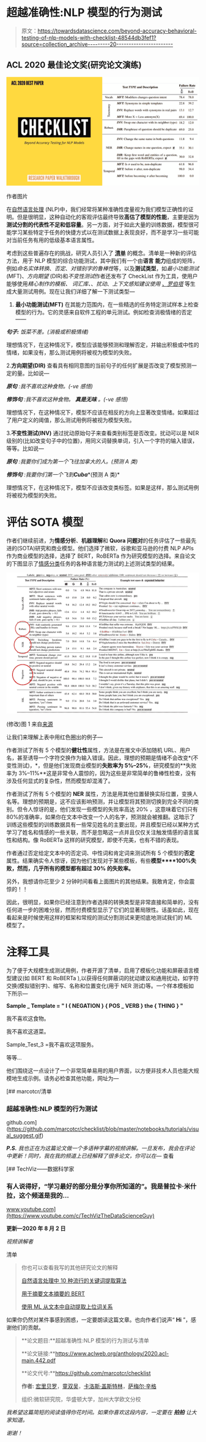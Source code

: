 # 超越准确性:NLP 模型的行为测试

> 原文：<https://towardsdatascience.com/beyond-accuracy-behavioral-testing-of-nlp-models-with-checklist-48544db3fef1?source=collection_archive---------20----------------------->

## ACL 2020 最佳论文奖(研究论文演练)

![](img/c549f55607f9c58efae9ebc307e51340.png)

作者图片

在[自然语言处理](https://en.wikipedia.org/wiki/Natural_language_processing) (NLP)中，我们经常将某种准确性度量视为我们模型正确性的证明。但是很明显，这种自动化的客观评估最终导致**高估了模型的性能**，主要是因为**测试分割的代表性不足和低容量**。另一方面，对于如此大量的训练数据，模型很可能学习某些特定于任务的快捷方式以在测试数据上表现良好，而不是学习一些可能对当前任务有用的低级基本语言属性。

考虑到这些普遍存在的挑战，研究人员引入了 [**清单**](https://github.com/marcotcr/checklist) 的概念。清单是一种新的评估方法，用于 NLP 模型的综合功能测试，其中我们有一个由**语言** **能力**组成的矩阵，例如*命名实体转换*、*否定*、*对错别字的鲁棒性*等，以及**测试类型**，如*最小功能测试* (MFT)、*方向期望* (DIR)和*不变性测试*作者还发布了 CheckList 作为工具，使用户能够使用*精心制作的模板、* *词汇库、*、*扰动*、*上下文感知建议使用* [*、罗伯塔*](https://arxiv.org/pdf/1907.11692.pdf) 等生成大量测试用例。现在让我们详细了解一下测试类型—

1.  **最小功能测试(MFT)** 在其能力范围内，在一些精选的任务特定测试样本上检查模型的行为。它的灵感来自软件工程的单元测试。例如检查消极情绪的否定——

***句子:*** *饭菜不差。(消极或积极情绪)*

理想情况下，在这种情况下，模型应该能够预测和理解否定，并输出积极或中性的情绪，如果没有，那么测试用例将被视为模型的失败。

2.**方向期望(DIR)** 查看具有相同意图的当前句子的任何扩展是否改变了模型预测一定的量。比如说—

***原句*** *:我不喜欢这种食物。(-ve 感悟)*

***修饰句*** *:我不喜欢这种食物。* ***真是无味*** *。(-ve 感悟)*

理想情况下，在这种情况下，模型不应该在相反的方向上显著改变情绪。如果超过了用户定义的阈值，那么测试用例将被视为模型失败。

3.**不变性测试(INV)** 通过扰动原始句子来查看类别标签是否改变。扰动可以是 NER 级别的(比如改变句子中的位置)，用同义词替换单词，引入一个字符的输入错误，等等。比如说—

***原句*** *:我要你们成为第一个飞往加拿大的人。(预测 A 类)*

***修饰句*** *:我要你们第一个飞到****Cuba****(预测 A 类)*

理想情况下，在这种情况下，模型不应该改变类标签。如果是这样，那么测试用例将被视为模型的失败。

# 评估 SOTA 模型

作者们继续前进，为**情感分析**、**机器理解**和 **Quora 问题对**的任务评估了一些最先进的(SOTA)研究和商业模型。他们选择了微软，谷歌和亚马逊的付费 NLP APIs 作为商业模型的选择，选择了 BERT，RoBERTa 作为研究模型的选择。来自论文的下图显示了[情感分类](https://en.wikipedia.org/wiki/Sentiment_analysis)任务的各种语言能力测试的上述测试类型的结果。

![](img/8a85f6c968ad0fbc06ca3960a6d87227.png)

(修改)图 1 来自[来源](https://www.aclweb.org/anthology/2020.acl-main.442.pdf)

让我们来理解上表中用红色圈出的例子—

作者测试了所有 5 个模型的**健壮性**属性，方法是在推文中添加随机 URL、用户名，甚至诱导一个字符交换作为输入错误。因此，理想的预期是情绪不会改变*(不变性测试)，*，但是他们发现商业模型的**失败率为 5%–25%**，研究模型的**失败率为 3%–11%**这是非常令人震惊的，因为这些是非常简单的鲁棒性检查，没有涉及任何显式的复杂性，然而模型却混淆了。

作者测试了所有 5 个模型的 **NER** 属性，方法是用其他位置替换实际位置，变换人名等。理想的预期是，这不应该影响预测，并让模型将其预测切换到完全不同的类别。但令人惊讶的是，他们发现一些模型的失败率高达 20% ，这意味着它们只有 80%的准确率，如果你在文本中改变一个人的名字，预测就会被推翻。这暗示了训练这些模型的训练数据具有一些常见姓名的主要出现，并且模型已经以某种方式学习了姓名和情感的一些关联，而不是忽略这一点并且仅仅关注触发情感的语言属性和结构。像 RoBERTa 这样的研究模型，即使不完美，也有不错的表现。

作者通过否定给定文本中的否定词、中性词和肯定词来测试所有 5 个模型的**否定**属性。结果确实令人惊讶，因为他们发现对于某些模板，有些**模型****100%**失败，然而，几乎所有的模型都有超过 30% 的**失败率。**

另外，我想请你花至少 2 分钟时间看看上面图片的其他结果。我敢肯定，你会震惊的！！

因此，很明显，如果你已经注意到作者选择的转换类型是非常直接和简单的，没有任何进一步的困难分层，然而付费模型显示了它们的显著局限性。话虽如此，现在看起来是时候使用这样的框架和常规的测试分割测试来更彻底地测试我们的 ML 模型了。

# 注释工具

为了便于大规模生成测试用例，作者开源了清单，启用了模板化功能和屏蔽语言模型建议(如 BERT 和 RoBERTa ),以获得任何屏蔽词的扰动建议和通用扰动，如字符交换(模拟错别字)、缩写、名称和位置变化(用于 NER 测试)等。一个样本模板如下所示—

**Sample _ Template = " I { NEGATION } { POS _ VERB } the { THING } "**

我不喜欢这食物。

我不喜欢这道菜。

Sample_Test_3 =我不喜欢这项服务。

等等…

他们围绕这一点设计了一个非常简单易用的用户界面，以方便非技术人员也能大规模地生成示例。请务必检查其他功能，网址为—

[](https://github.com/marcotcr/checklist/blob/master/notebooks/tutorials/visual_suggest.gif) [## marcotcr/清单

### 超越准确性:NLP 模型的行为测试

github.com](https://github.com/marcotcr/checklist/blob/master/notebooks/tutorials/visual_suggest.gif) 

***P.S.*** *我也正在为这篇论文做一个多语种字幕的视频讲解。一旦发布，我会在评论中更新！同时，我在我的频道上已经解释了很多论文，你可以在—* 查看

[](https://www.youtube.com/c/TechVizTheDataScienceGuy) [## TechViz——数据科学家

### 有人说得好，“学习最好的部分是分享你所知道的”。我是普拉卡·米什拉，这个频道是我的…

www.youtube.com](https://www.youtube.com/c/TechVizTheDataScienceGuy) 

**更新—2020 年 8 月 2 日**

*视频讲解者*

清单

> 你也可以查看我写的其他研究论文的解释
> 
> [自然语言处理中 10 种流行的关键词提取算法](https://medium.com/mlearning-ai/10-popular-keyword-extraction-algorithms-in-natural-language-processing-8975ada5750c)
> 
> [用于摘要文本摘要的 BERT](https://medium.com/analytics-vidhya/leveraging-bert-for-extractive-text-summarization-on-lectures-294feb643486)
> 
> [使用 ML 从文本中自动提取上位词关系](https://medium.com/analytics-vidhya/automatic-extraction-of-hypernym-relations-from-text-using-ml-4b04eb33097f)

如果你仍然对某件事感到困惑，一定要朗读这篇文章。也向作者们说声“ **Hi** ”，感谢他们的贡献。

> **论文题目:**超越准确性:NLP 模型的行为测试与清单
> 
> **论文链接:**https://www.aclweb.org/anthology/2020.acl-main.442.pdf
> 
> **论文代号:**https://github.com/marcotcr/checklist
> 
> **作者:** [宏里贝罗](https://www.linkedin.com/in/marcotcr)，[童双吴](https://www.linkedin.com/in/tongshuangwu)，[卡洛斯·盖斯特林](https://homes.cs.washington.edu/~guestrin/)，[萨梅尔·辛格](https://sameersingh.org/)
> 
> 组织:微软研究院，华盛顿大学，加州大学欧文分校

*我希望这篇简短的阅读值得你花时间。如果你喜欢这段内容，一定要在* ***拍拍*** *让大家知道。*

*谢谢！*